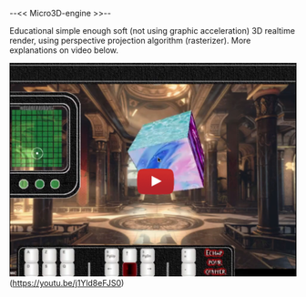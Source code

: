 --<<  Micro3D-engine  >>--

Educational simple enough soft (not using graphic acceleration) 3D realtime render, using perspective projection algorithm (rasterizer).
More explanations on video below.

![explanation video](https://github.com/kara-abdelaziz/Micro3D-engine/blob/master/youtube.PNG)(https://youtu.be/j1Yld8eFJS0)




